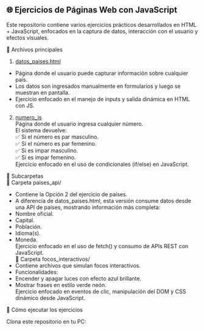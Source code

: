 ## 🌐 Ejercicios de Páginas Web con JavaScript

Este repositorio contiene varios ejercicios prácticos desarrollados en HTML + JavaScript, enfocados en la captura de datos, interacción con el usuario y efectos visuales.

📂 Archivos principales
1. [datos_paises.html](/.datos_paises.html)
- Página donde el usuario puede capturar información sobre cualquier país.
- Los datos son ingresados manualmente en formularios y luego se muestran en pantalla.
- Ejercicio enfocado en el manejo de inputs y salida dinámica en HTML con JS.

2. [numero_js](/.numejo_js.html)  
Página donde el usuario ingresa cualquier número.  
El sistema devuelve:  
✅ Si el número es par masculino.  
✅ Si el número es par femenino.  
✅ Si es impar masculino.  
✅ Si es impar femenino.  
Ejercicio enfocado en el uso de condicionales (if/else) en JavaScript.  

📂 Subcarpetas  
🔹 Carpeta paises_api/    
- Contiene la Opción 2 del ejercicio de países.    
- A diferencia de datos_paises.html, esta versión consume datos desde una API de países, mostrando información más completa:    
- Nombre oficial.  
- Capital.  
- Población.  
- Idioma(s).  
- Moneda.   
Ejercicio enfocado en el uso de fetch() y consumo de APIs REST con JavaScript.   
🔹 Carpeta focos_interactivos/  
- Contiene archivos que simulan focos interactivos.  
- Funcionalidades:  
- Encender y apagar luces con efecto azul brillante.  
- Mostrar frases en estilo verde neón.  
Ejercicio enfocado en eventos de clic, manipulación del DOM y CSS dinámico desde JavaScript.   

🚀 Cómo ejecutar los ejercicios   

Clona este repositorio en tu PC:  
